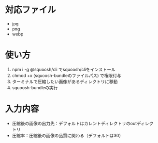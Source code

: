 # 対応ファイル

* jpg
* png
* webp

# 使い方

1. npm i -g @squoosh/cli でsquoosh/cliをインストール
2. chmod +x (squoosh-bundleのファイルパス) で権限付与
3. ターミナルで圧縮したい画像があるディレクトリに移動
4. squoosh-bundleの実行

# 入力内容

* 圧縮後の画像の出力先：デフォルトはカレントディレクトリのoutディレクトリ
* 圧縮率：圧縮後の画像の品質に関わる（デフォルトは30）
